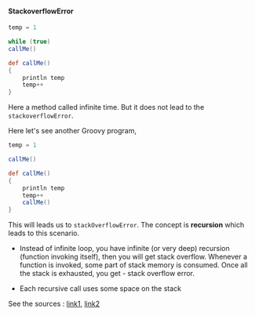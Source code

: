 #### StackoverflowError 

```groovy
temp = 1

while (true)
callMe()

def callMe()
{
	println temp
	temp++
}

```

Here a method called infinite time. But it does not lead to the `stackoverflowError`. 

Here let's see another Groovy program,

```groovy
temp = 1

callMe()

def callMe()
{
	println temp
	temp++
	callMe()
}
```

This will leads us to `stackOverflowError`. The concept is **recursion** which leads to this scenario. 

- Instead of infinite loop, you have infinite (or very deep) recursion (function invoking itself), then you will get stack overflow. Whenever a function is invoked, some part of stack memory is consumed. Once all the stack is exhausted, you get - stack overflow error.

- Each recursive call uses some space on the stack


See the sources : [link1](https://stackoverflow.com/questions/27218736/stack-overflow-error-vs-infinite-loop), [link2](https://stackoverflow.com/questions/18368406/java-lang-stackoverflowerror-due-to-recursion)
